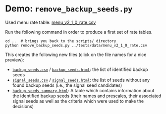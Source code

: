 # Demo: `remove_backup_seeds.py`

Used menu rate table: [menu_v2_1_0_rate.csv](/tests/data/menu_v2_1_0_rate.csv)

Run the following command in order to produce a first set of rate tables.
```
cd ..  # brings you back to the scripts/ directory
python remove_backup_seeds.py ../tests/data/menu_v2_1_0_rate.csv
```

This creates the following new files (click on the file names for a nice preview):
- [`backup_seeds.csv`](./backup_seeds.csv) / [`backup_seeds.html`](https://htmlpreview.github.io/?https://raw.githubusercontent.com/tempse/PS-tools/demo/remove-backup-seeds/scripts/demo_remove_backup_seeds/backup_seeds.html): the list of identified backup seeds
- [`signal_seeds.csv`](./signal_seeds.csv) / [`signal_seeds.html`](https://htmlpreview.github.io/?https://raw.githubusercontent.com/tempse/PS-tools/demo/remove-backup-seeds/scripts/demo_remove_backup_seeds/signal_seeds.html): the list of seeds without any found
  backup seeds (i.e., the signal seed candidates)
- [`backup_seeds_summary.html`](https://htmlpreview.github.io/?https://raw.githubusercontent.com/tempse/PS-tools/demo/remove-backup-seeds/scripts/demo_remove_backup_seeds/backup_seeds_summary.html): A table which contains information about the
  identified backup seeds (their names and prescales, their associated signal
  seeds as well as the criteria which were used to make the decisions)
